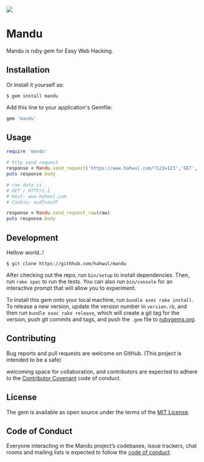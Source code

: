 <img src="https://raw.githubusercontent.com/hahwul/mandu/master/logo.png">

# Mandu

Mandu is ruby gem for Easy Web Hacking.

## Installation

Or install it yourself as:

    $ gem install mandu

Add this line to your application's Gemfile:

```ruby
gem 'mandu'
```

## Usage

```ruby
require 'mandu'

# http send request
response = Mandu.send_request('https://www.hahwul.com/?123=123','GET','',{'Cookie':'asdf=asdf'})
puts response.body

# raw data is ..
# GET / HTTP/1.1
# Host: www.hahwul.com
# Cookie: asdf=asdf  

response = Mandu.send_request_raw(raw)
puts response.body
```

## Development
Hellow world..!

    $ git clone https://githhub.com/hahwul/mandu


After checking out the repo, run `bin/setup` to install dependencies. Then, run `rake spec` to run the tests. You can also run `bin/console` for an interactive prompt that will allow you to experiment.

To install this gem onto your local machine, run `bundle exec rake install`. To release a new version, update the version number in `version.rb`, and then run `bundle exec rake release`, which will create a git tag for the version, push git commits and tags, and push the `.gem` file to [rubygems.org](https://rubygems.org).

## Contributing
Bug reports and pull requests are welcome on GitHub. (This project is intended to be a safe)

welcoming space for collaboration, and contributors are expected to adhere to the [Contributor Covenant](http://contributor-covenant.org) code of conduct.
    
## License

The gem is available as open source under the terms of the [MIT License](https://opensource.org/licenses/MIT).

## Code of Conduct

Everyone interacting in the Mandu project’s codebases, issue trackers, chat rooms and mailing lists is expected to follow the [code of conduct](https://github.com/[USERNAME]/mandu/blob/master/CODE_OF_CONDUCT.md).
